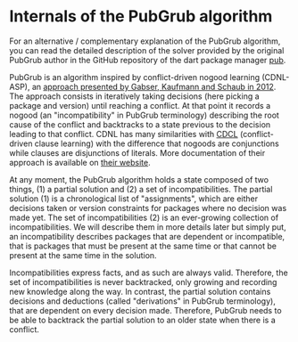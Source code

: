 # Internals of the PubGrub algorithm

For an alternative / complementary explanation of the PubGrub algorithm, you can
read the detailed description of the solver provided by the original PubGrub
author in the GitHub repository of the dart package manager [pub][pub].

PubGrub is an algorithm inspired by conflict-driven nogood learning (CDNL-ASP),
an [approach presented by Gabser, Kaufmann and Schaub in 2012][ass]. The
approach consists in iteratively taking decisions (here picking a package and
version) until reaching a conflict. At that point it records a nogood (an
"incompatibility" in PubGrub terminology) describing the root cause of the
conflict and backtracks to a state previous to the decision leading to that
conflict. CDNL has many similarities with [CDCL][cdcl] (conflict-driven clause
learning) with the difference that nogoods are conjunctions while clauses are
disjunctions of literals. More documentation of their approach is available on
[their website][potassco].

At any moment, the PubGrub algorithm holds a state composed of two things, (1) a
partial solution and (2) a set of incompatibilities. The partial solution (1) is
a chronological list of "assignments", which are either decisions taken or
version constraints for packages where no decision was made yet. The set of
incompatibilities (2) is an ever-growing collection of incompatibilities. We
will describe them in more details later but simply put, an incompatibility
describes packages that are dependent or incompatible, that is packages that
must be present at the same time or that cannot be present at the same time in
the solution.

Incompatibilities express facts, and as such are always valid. Therefore, the
set of incompatibilities is never backtracked, only growing and recording new
knowledge along the way. In contrast, the partial solution contains decisions
and deductions (called "derivations" in PubGrub terminology), that are dependent
on every decision made. Therefore, PubGrub needs to be able to backtrack the
partial solution to an older state when there is a conflict.

[pub]: https://github.com/dart-lang/pub/blob/master/doc/solver.md
[ass]: https://www.sciencedirect.com/science/article/pii/S0004370212000409
[cdcl]: https://en.wikipedia.org/wiki/Conflict-driven_clause_learning
[potassco]: https://potassco.org/book/
